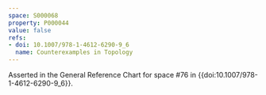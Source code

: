 ```yaml
---
space: S000068
property: P000044
value: false
refs:
- doi: 10.1007/978-1-4612-6290-9_6
  name: Counterexamples in Topology
---
```


Asserted in the General Reference Chart for space #76 in
{{doi:10.1007/978-1-4612-6290-9_6}}.
